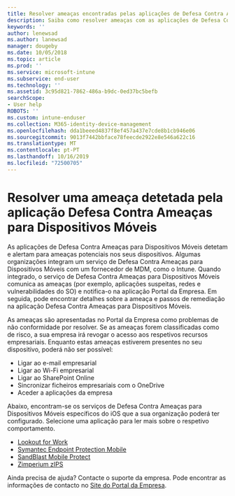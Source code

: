 ```yaml
---
title: Resolver ameaças encontradas pelas aplicações de Defesa Contra Ameaças para Dispositivos Móveis no iOS | Documentos da Microsoft
description: Saiba como resolver ameaças com as aplicações de Defesa Contra Ameaças para Dispositivos Móveis para iOS.
keywords: ''
author: lenewsad
ms.author: lanewsad
manager: dougeby
ms.date: 10/05/2018
ms.topic: article
ms.prod: ''
ms.service: microsoft-intune
ms.subservice: end-user
ms.technology: ''
ms.assetid: 3c95d821-7862-486a-b9dc-0ed37bc5befb
searchScope:
- User help
ROBOTS: ''
ms.custom: intune-enduser
ms.collection: M365-identity-device-management
ms.openlocfilehash: dda1beeed4837f8ef457a437e7cde8b1cb946e06
ms.sourcegitcommit: 9013f7442bbface78feecde2922e8e546a622c16
ms.translationtype: MT
ms.contentlocale: pt-PT
ms.lasthandoff: 10/16/2019
ms.locfileid: "72500705"
---
```

# <a name="resolve-a-threat-found-by-a-mobile-threat-defense-app"></a>Resolver uma ameaça detetada pela aplicação Defesa Contra Ameaças para Dispositivos Móveis

As aplicações de Defesa Contra Ameaças para Dispositivos Móveis detetam e alertam para ameaças potenciais nos seus dispositivos. Algumas organizações integram um serviço de Defesa Contra Ameaças para Dispositivos Móveis com um fornecedor de MDM, como o Intune. Quando integrado, o serviço de Defesa Contra Ameaças para Dispositivos Móveis comunica as ameaças (por exemplo, aplicações suspeitas, redes e vulnerabilidades do SO) e notifica-o na aplicação Portal da Empresa. Em seguida, pode encontrar detalhes sobre a ameaça e passos de remediação na aplicação Defesa Contra Ameaças para Dispositivos Móveis.  

As ameaças são apresentadas no Portal da Empresa como problemas de não conformidade por resolver. Se as ameaças forem classificadas como de risco, a sua empresa irá revogar o acesso aos respetivos recursos empresariais. Enquanto estas ameaças estiverem presentes no seu dispositivo, poderá não ser possível:  

* Ligar ao e-mail empresarial
* Ligar ao Wi-Fi empresarial
* Ligar ao SharePoint Online
* Sincronizar ficheiros empresariais com o OneDrive
* Aceder a aplicações da empresa

Abaixo, encontram-se os serviços de Defesa Contra Ameaças para Dispositivos Móveis específicos do iOS que a sua organização poderá ter configurado. Selecione uma aplicação para ler mais sobre o respetivo comportamento. 


* [Lookout for Work](you-need-to-resolve-a-threat-found-by-lookout-for-work-ios.md)
* [Symantec Endpoint Protection Mobile](you-need-to-resolve-a-threat-found-by-skycure-ios.md)
* [SandBlast Mobile Protect](you-need-to-resolve-a-threat-found-by-checkpoint-ios.md)
* [Zimperium zIPS](you-need-to-resolve-a-threat-found-by-zips-ios.md)

Ainda precisa de ajuda? Contacte o suporte da empresa. Pode encontrar as informações de contacto no [Site do Portal da Empresa](https://go.microsoft.com/fwlink/?linkid=2010980).  

